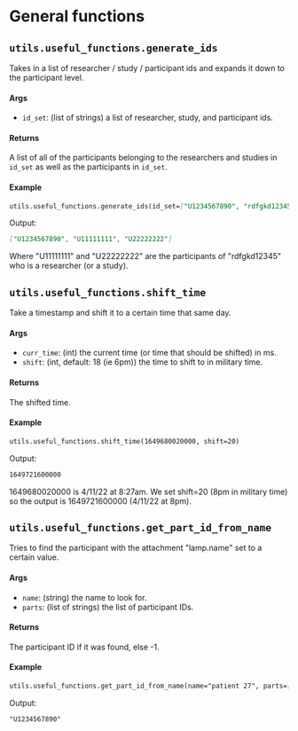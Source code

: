# General functions

## `utils.useful_functions.generate_ids`
Takes in a list of researcher / study / participant ids and expands it down to the participant level. 

#### Args

- `id_set`: (list of strings) a list of researcher, study, and participant ids.

#### Returns
A list of all of the participants belonging to the researchers and studies in `id_set` as well as the participants in `id_set`.

#### Example

```markdown
utils.useful_functions.generate_ids(id_set=["U1234567890", "rdfgkd12345"])
```
Output:
```markdown
["U1234567890", "U11111111", "U22222222"]
```
Where "U11111111" and "U22222222" are the participants of "rdfgkd12345" who is a researcher (or a study).


## `utils.useful_functions.shift_time`
Take a timestamp and shift it to a certain time that same day.

#### Args

- `curr_time`: (int) the current time (or time that should be shifted) in ms.
- `shift`: (int, default: 18 (ie 6pm)) the time to shift to in military time.

#### Returns
The shifted time.

#### Example

```markdown
utils.useful_functions.shift_time(1649680020000, shift=20)
```
Output:
```markdown
1649721600000
```
1649680020000 is 4/11/22 at 8:27am. We set shift=20 (8pm in military time) so the output is 1649721600000 (4/11/22 at 8pm).

## `utils.useful_functions.get_part_id_from_name`
Tries to find the participant with the attachment "lamp.name" set to a certain value.

#### Args

- `name`: (string) the name to look for.
- `parts`: (list of strings) the list of participant IDs.

#### Returns
The participant ID if it was found, else -1. 

#### Example

```markdown
utils.useful_functions.get_part_id_from_name(name="patient 27", parts=["U1234567890", "U2222222222"])
```
Output:
```markdown
"U1234567890"
```
